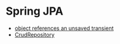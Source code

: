# Spring JPA
- [object references an unsaved transient](https://www.quora.com/How-can-I-fix-object-references-an-unsaved-transient-instance-save-the-transient-instance-before-flushing-on-a-large-Open-Source-project)
- [CrudRepository](https://stackoverflow.com/questions/14014086/what-is-difference-between-crudrepository-and-jparepository-interfaces-in-spring)